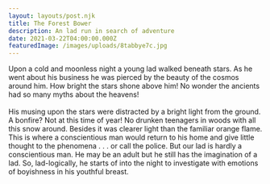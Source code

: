 ```yaml
---
layout: layouts/post.njk
title: The Forest Bower
description: An lad run in search of adventure
date: 2021-03-22T04:00:00.000Z
featuredImage: /images/uploads/8tabbye7c.jpg
---
```

Upon a cold and moonless night a young lad walked beneath stars. As he went about his business he was pierced by the beauty of the cosmos around him. How bright the stars shone above him! No wonder the ancients had so many myths about the heavens! \
\
His musing upon the stars were distracted by a bright light from the ground. A bonfire? Not at this time of year! No drunken teenagers in woods with all this snow around. Besides it was clearer light than the familiar orange flame.\
This is where a conscientious man would return to his home and give little thought to the phenomena . . . or call the police. But our lad is hardly a conscientious man. He may be an adult but he still has the imagination of a lad. So, lad-logically, he starts of into the night to investigate with emotions of boyishness in his youthful breast.